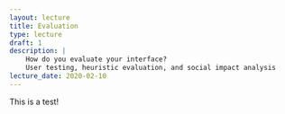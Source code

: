 ```yaml
---
layout: lecture
title: Evaluation
type: lecture
draft: 1
description: |
    How do you evaluate your interface?
    User testing, heuristic evaluation, and social impact analysis
lecture_date: 2020-02-10
---
```


This is a test!
